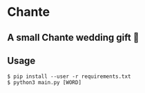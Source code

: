 # Chante 
## A small Chante wedding gift 👰

## Usage

    $ pip install --user -r requirements.txt
    $ python3 main.py [WORD]


